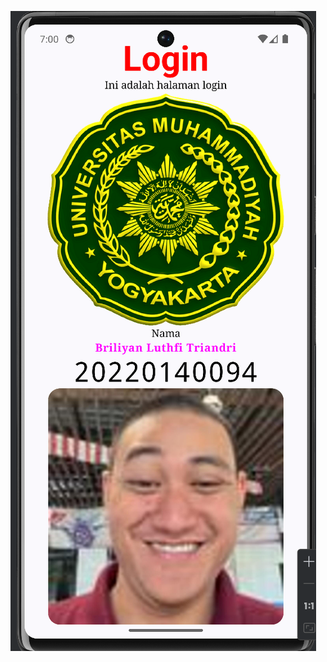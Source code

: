 ![alt text](https://github.com/BriliyanLuthfiTriandri/QuestBasicComposable_094/blob/master/app/src/main/res/drawable/hasil%20run.png?raw=true)
